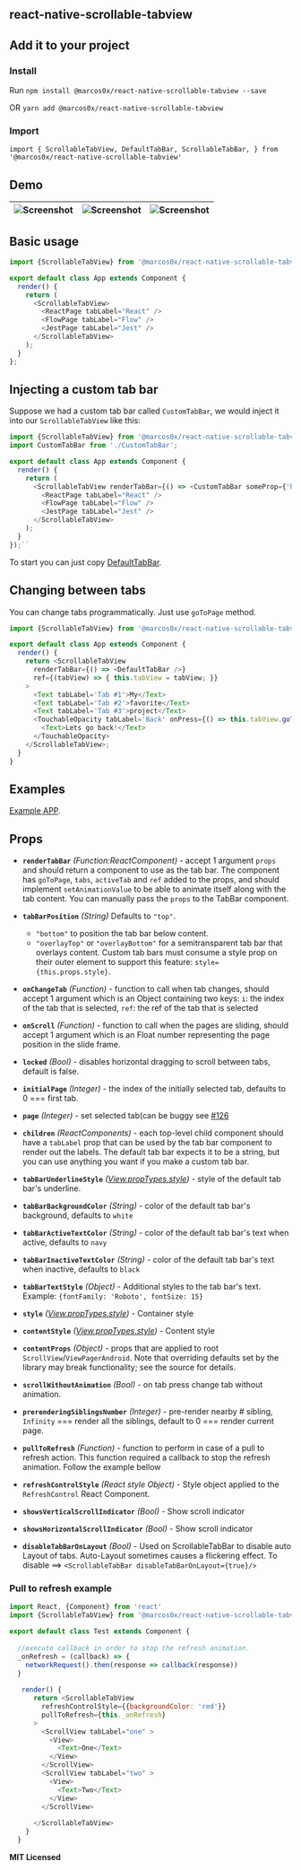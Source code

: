 
## react-native-scrollable-tabview

## Add it to your project

### Install

Run  `npm install @marcos0x/react-native-scrollable-tabview --save`
    
OR  `yarn add @marcos0x/react-native-scrollable-tabview`

### Import
`import {
 ScrollableTabView,
 DefaultTabBar,
 ScrollableTabBar,
} from '@marcos0x/react-native-scrollable-tabview'`

## Demo
|![Screenshot](https://github.com/marcos0x/react-native-scrollable-tabview/blob/master/demo_images/demo-fb.gif)|![Screenshot](https://github.com/marcos0x/react-native-scrollable-tabview/blob/master/demo_images/scrollable_example.mov.gif)|![Screenshot](https://github.com/marcos0x/react-native-scrollable-tabview/blob/master/demo_images/collapsible_demo.gif)|
| ------------- | ------------- | ------------- |

## Basic usage

```javascript
import {ScrollableTabView} from '@marcos0x/react-native-scrollable-tabview'

export default class App extends Component {
  render() {
    return (
      <ScrollableTabView>
        <ReactPage tabLabel="React" />
        <FlowPage tabLabel="Flow" />
        <JestPage tabLabel="Jest" />
      </ScrollableTabView>
    );
  }
};
```

## Injecting a custom tab bar

Suppose we had a custom tab bar called `CustomTabBar`, we would inject
it into our `ScrollableTabView` like this:

```javascript
import {ScrollableTabView} from '@marcos0x/react-native-scrollable-tabview'
import CustomTabBar from './CustomTabBar';

export default class App extends Component {
  render() {
    return (
      <ScrollableTabView renderTabBar={() => <CustomTabBar someProp={'here'} />}>
        <ReactPage tabLabel="React" />
        <FlowPage tabLabel="Flow" />
        <JestPage tabLabel="Jest" />
      </ScrollableTabView>
    );
  }
});``
```
To start you can just copy [DefaultTabBar](https://github.com/skv-headless/react-native-scrollable-tab-view/blob/master/DefaultTabBar.js).

## Changing between tabs

You can change tabs programmatically. Just use `goToPage` method.

```javascript
import {ScrollableTabView} from '@marcos0x/react-native-scrollable-tabview'

export default class App extends Component {
  render() {
    return <ScrollableTabView
      renderTabBar={() => <DefaultTabBar />}
      ref={(tabView) => { this.tabView = tabView; }}
    >
      <Text tabLabel='Tab #1'>My</Text>
      <Text tabLabel='Tab #2'>favorite</Text>
      <Text tabLabel='Tab #3'>project</Text>
      <TouchableOpacity tabLabel='Back' onPress={() => this.tabView.goToPage(0)}>
        <Text>Lets go back!</Text>
      </TouchableOpacity>
    </ScrollableTabView>;
  }
}
```

## Examples

[Example APP](https://github.com/marcos0x/react-native-scrollable-tabview/tree/master/examples/TestApp).


## Props

- **`renderTabBar`** _(Function:ReactComponent)_ - accept 1 argument `props` and should return a component to use as
  the tab bar. The component has `goToPage`, `tabs`, `activeTab` and
  `ref` added to the props, and should implement `setAnimationValue` to
  be able to animate itself along with the tab content. You can manually pass the `props` to the TabBar component.
- **`tabBarPosition`** _(String)_ Defaults to `"top"`.
  - `"bottom"` to position the tab bar below content.
  - `"overlayTop"` or `"overlayBottom"` for a semitransparent tab bar that overlays content. Custom tab bars must consume a style prop on their outer element to support this feature: `style={this.props.style}`.
- **`onChangeTab`** _(Function)_ - function to call when tab changes, should accept 1 argument which is an Object containing two keys: `i`: the index of the tab that is selected, `ref`: the ref of the tab that is selected
- **`onScroll`** _(Function)_ - function to call when the pages are sliding, should accept 1 argument which is an Float number representing the page position in the slide frame.
- **`locked`** _(Bool)_ - disables horizontal dragging to scroll between tabs, default is false.
- **`initialPage`** _(Integer)_ - the index of the initially selected tab, defaults to 0 === first tab.
- **`page`** _(Integer)_ - set selected tab(can be buggy see  [#126](https://github.com/brentvatne/react-native-scrollable-tab-view/issues/126)
- **`children`** _(ReactComponents)_ - each top-level child component should have a `tabLabel` prop that can be used by the tab bar component to render out the labels. The default tab bar expects it to be a string, but you can use anything you want if you make a custom tab bar.
- **`tabBarUnderlineStyle`** _([View.propTypes.style](https://facebook.github.io/react-native/docs/view.html#style))_ - style of the default tab bar's underline.
- **`tabBarBackgroundColor`** _(String)_ - color of the default tab bar's background, defaults to `white`
- **`tabBarActiveTextColor`** _(String)_ - color of the default tab bar's text when active, defaults to `navy`
- **`tabBarInactiveTextColor`** _(String)_ - color of the default tab bar's text when inactive, defaults to `black`
- **`tabBarTextStyle`** _(Object)_ - Additional styles to the tab bar's text. Example: `{fontFamily: 'Roboto', fontSize: 15}`
- **`style`** _([View.propTypes.style](https://facebook.github.io/react-native/docs/view.html#style))_ - Container style
- **`contentStyle`** _([View.propTypes.style](https://facebook.github.io/react-native/docs/view.html#style))_ - Content style
- **`contentProps`** _(Object)_ - props that are applied to root `ScrollView`/`ViewPagerAndroid`. Note that overriding defaults set by the library may break functionality; see the source for details.
- **`scrollWithoutAnimation`** _(Bool)_ - on tab press change tab without animation.
- **`prerenderingSiblingsNumber`** _(Integer)_ - pre-render nearby # sibling, `Infinity` === render all the siblings, default to 0 === render current page.
- **`pullToRefresh`** _(Function)_ - function to perform in case of a pull to refresh action. This function required a callback to stop the refresh animation. Follow the example bellow
- **`refreshControlStyle`** _(React style Object)_ - Style object applied to the `RefreshControl` React Component. 
- **`showsVerticalScrollIndicator`** _(Bool)_ - Show scroll indicator 
- **`showsHorizontalScrollIndicator`** _(Bool)_ - Show scroll indicator 

- **`disableTabBarOnLayout`** _(Bool)_ - Used on ScrollableTabBar to disable auto Layout of tabs. Auto-Layout sometimes causes a flickering effect. To disable ==> ```<ScrollableTabBar disableTabBarOnLayout={true}/>``` 
 
### Pull to refresh example

```javascript
import React, {Component} from 'react'
import {ScrollableTabView} from '@marcos0x/react-native-scrollable-tabview'

export default class Test extends Component {
  
  //execute callback in order to stop the refresh animation. 
  _onRefresh = (callback) => {
    networkRequest().then(response => callback(response))    
  } 
  
   render() {
      return <ScrollableTabView
        refreshControlStyle={{backgroundColor: 'red'}}
        pullToRefresh={this._onRefresh}
      >
        <ScrollView tabLabel="one" >
          <View>
            <Text>One</Text>
          </View>
        </ScrollView>
        <ScrollView tabLabel="two" >
          <View>
            <Text>Two</Text>
          </View>
        </ScrollView>
   
      </ScrollableTabView>
    }
  }
```

**MIT Licensed**
